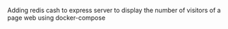 Adding redis cash to express server to display the number of visitors of a page web
using docker-compose
